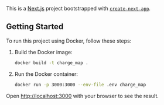 This is a [Next.js](https://nextjs.org) project bootstrapped with [`create-next-app`](https://nextjs.org/docs/app/api-reference/cli/create-next-app).

## Getting Started

To run this project using Docker, follow these steps:

1. Build the Docker image:

   ```bash
   docker build -t charge_map .
   ```

2. Run the Docker container:

   ```bash
   docker run -p 3000:3000 --env-file .env charge_map
   ```

Open [http://localhost:3000](http://localhost:3000) with your browser to see the result.
